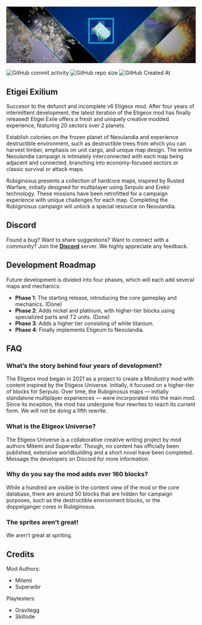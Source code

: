 ![banner.png](./sprites/banner.png)

![GitHub commit activity](https://img.shields.io/github/commit-activity/y/Lysent/etigei-exile?style=for-the-badge&label=Commit%20Activity)
![GitHub repo size](https://img.shields.io/github/repo-size/lysent/etigei-exile?style=for-the-badge&label=Mod%20Size)
![GitHub Created At](https://img.shields.io/github/created-at/superwibr/etigeox-mod?style=for-the-badge&label=Created%20in)

## **Etigei Exilium**

Succesor to the defunct and incomplete v6 Etigeox mod. After four years of intermittent development, the latest iteration of the Etigeox mod has finally released! Etigei Exile offers a fresh and uniquely creative modded experience, featuring 20 sectors over 2 planets.

Establish colonies on the frozen planet of Neoulandia and experience destructible environment, such as destructible trees from which you can harvest timber, emphasis on unit cargo, and unique map design. The entire Neoulandia campaign is intimately interconnected with each map being adjacent and connected, branching into economy-focused sectors or classic survival or attack maps.

Rubiginosus presents a collection of hardcore maps, inspired by Rusted Warfare, initially designed for multiplayer using Serpulo and Erekir technology. These missions have been retrofitted for a campaign experience with unique challenges for each map. Completing the Rubiginosus campaign will unlock a special resource on Neoulandia.

## **Discord**
Found a bug? Want to share suggestions? Want to connect with a community? Join the [**Discord**](https://discord.com/invite/TJKZgr6UDg)   server. We highly appreciate any feedback.

## **Development Roadmap**
Future development is divided into four phases, which will each add several maps and mechanics:  
- **Phase 1**: The starting release, introducing the core gameplay and mechanics. (Done)
- **Phase 2**: Adds nickel and platinum, with higher-tier blocks using specialized parts and T2 units. (Done)
- **Phase 3**: Adds a higher tier consisting of white titanium.
- **Phase 4**: Finally implements Etigeum to Neoulandia.

## **FAQ**

### **What’s the story behind four years of development?**  
The Etigeox mod began in 2021 as a project to create a Mindustry mod with content inspired by the Etigeox Universe. Initially, it focused on a higher-tier of blocks for Serpulo. Over time, the Rubiginosus maps — initially standalone multiplayer experiences — were incorporated into the main mod. Since its inception, the mod has undergone four rewrites to reach its current form. We will not be doing a fifth rewrite.

### **What is the Etigeox Universe?**  
The Etigeox Universe is a collaborative creative writing project by mod authors Mitemi and Superwibr. Though, no content has officially been published, extensive worldbuilding and a short novel have been completed. Message the developers on Discord for more information.

### **Why do you say the mod adds over 160 blocks?**  
While a hundred are visible in the content view of the mod or the core database, there are around 50 blocks that are hidden for campaign purposes, such as the destructible envrionment blocks, or the doppelganger cores in Rubiginosus.

### **The sprites aren’t great!**  
We aren't great at spriting.

## **Credits**
Mod Authors:  
- Mitemi
- Superwibr 

Playtesters:
- Gravitegg
- Skillode